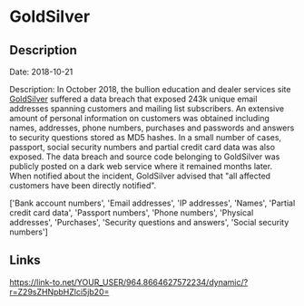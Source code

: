 # GoldSilver

## Description

Date: 2018-10-21

Description:
In October 2018, the bullion education and dealer services site <a href="https://goldsilver.com/" target="_blank" rel="noopener">GoldSilver</a> suffered a data breach that exposed 243k unique email addresses spanning customers and mailing list subscribers. An extensive amount of personal information on customers was obtained including names, addresses, phone numbers, purchases and passwords and answers to security questions stored as MD5 hashes. In a small number of cases, passport, social security numbers and partial credit card data was also exposed. The data breach and source code belonging to GoldSilver was publicly posted on a dark web service where it remained months later. When notified about the incident, GoldSilver advised that &quot;all affected customers have been directly notified&quot;.


['Bank account numbers', 'Email addresses', 'IP addresses', 'Names', 'Partial credit card data', 'Passport numbers', 'Phone numbers', 'Physical addresses', 'Purchases', 'Security questions and answers', 'Social security numbers']

## Links

https://link-to.net/YOUR_USER/964.8664627572234/dynamic/?r=Z29sZHNpbHZlci5jb20=